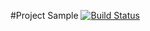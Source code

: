 #Project Sample [![Build Status](https://travis-ci.org/rustamSurmashev/CYKA.svg?branch=master)](https://travis-ci.org/rustamSurmashev/CYKA)